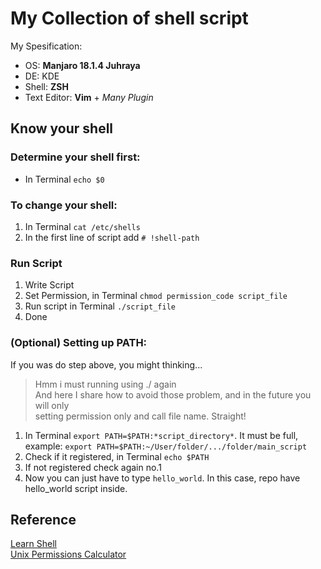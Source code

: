 # My Collection of shell script
My Spesification:  
- OS: **Manjaro 18.1.4 Juhraya**
- DE: KDE
- Shell: **ZSH**  
- Text Editor: **Vim** + *Many Plugin*

## Know your shell
### Determine your shell first:  
  - In Terminal ``` echo $0 ```  
  
### To change your shell:  
  1. In Terminal ``` cat /etc/shells ```  
  1. In the first line of script add ``` # !shell-path ```  

### Run Script
  1. Write Script
  1. Set Permission, in Terminal ``` chmod permission_code script_file ```
  1. Run script in Terminal ``` ./script_file ```
  1. Done
  
### (Optional) Setting up PATH:
If you was do step above, you might thinking...  
> Hmm i must running using ./ again  
And here I share how to avoid those problem, and in the future you will only  
setting permission only and call file name. Straight!  
  
1. In Terminal ``` export PATH=$PATH:*script_directory* ```. It must be full, example: ``` export PATH=$PATH:~/User/folder/.../folder/main_script ```  
1. Check if it registered, in Terminal ``` echo $PATH ```  
1. If not registered check again no.1  
1. Now you can just have to type ``` hello_world ```. In this case, repo have hello_world script inside.

## Reference  
[Learn Shell](http://linuxcommand.org/lc3_lts0010.php)  
[Unix Permissions Calculator](http://permissions-calculator.org/)  

